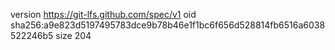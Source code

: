version https://git-lfs.github.com/spec/v1
oid sha256:a9e823d5197495783dce9b78b46e1f1bc6f656d528814fb6516a6038522246b5
size 204
